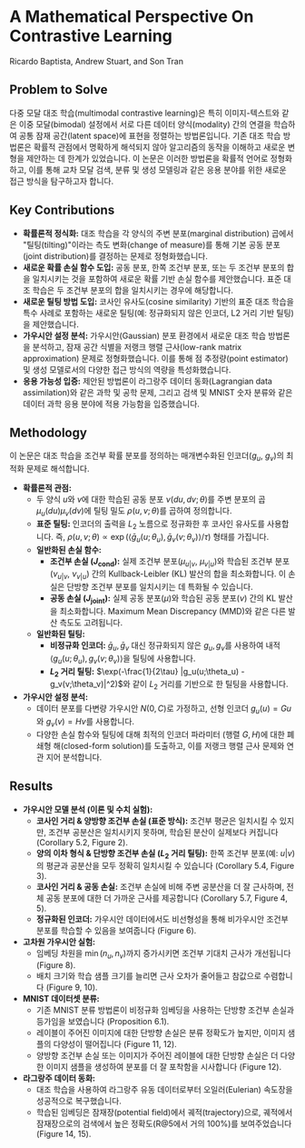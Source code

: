 # A Mathematical Perspective On Contrastive Learning
Ricardo Baptista, Andrew Stuart, and Son Tran

## Problem to Solve

다중 모달 대조 학습(multimodal contrastive learning)은 특히 이미지-텍스트와 같은 이중 모달(bimodal) 설정에서 서로 다른 데이터 양식(modality) 간의 연결을 학습하여 공통 잠재 공간(latent space)에 표현을 정렬하는 방법론입니다. 기존 대조 학습 방법론은 확률적 관점에서 명확하게 해석되지 않아 알고리즘의 동작을 이해하고 새로운 변형을 제안하는 데 한계가 있었습니다. 이 논문은 이러한 방법론을 확률적 언어로 정형화하고, 이를 통해 교차 모달 검색, 분류 및 생성 모델링과 같은 응용 분야를 위한 새로운 접근 방식을 탐구하고자 합니다.

## Key Contributions

*   **확률론적 정식화:** 대조 학습을 각 양식의 주변 분포(marginal distribution) 곱에서 "틸팅(tilting)"이라는 측도 변화(change of measure)를 통해 기본 공동 분포(joint distribution)를 결정하는 문제로 정형화했습니다.
*   **새로운 확률 손실 함수 도입:** 공동 분포, 한쪽 조건부 분포, 또는 두 조건부 분포의 합을 일치시키는 것을 포함하여 새로운 확률 기반 손실 함수를 제안했습니다. 표준 대조 학습은 두 조건부 분포의 합을 일치시키는 경우에 해당합니다.
*   **새로운 틸팅 방법 도입:** 코사인 유사도(cosine similarity) 기반의 표준 대조 학습을 특수 사례로 포함하는 새로운 틸팅(예: 정규화되지 않은 인코더, L2 거리 기반 틸팅)을 제안했습니다.
*   **가우시안 설정 분석:** 가우시안(Gaussian) 분포 환경에서 새로운 대조 학습 방법론을 분석하고, 잠재 공간 식별을 저랭크 행렬 근사(low-rank matrix approximation) 문제로 정형화했습니다. 이를 통해 점 추정량(point estimator) 및 생성 모델로서의 다양한 접근 방식의 역량을 특성화했습니다.
*   **응용 가능성 입증:** 제안된 방법론이 라그랑주 데이터 동화(Lagrangian data assimilation)와 같은 과학 및 공학 문제, 그리고 검색 및 MNIST 숫자 분류와 같은 데이터 과학 응용 분야에 적용 가능함을 입증했습니다.

## Methodology

이 논문은 대조 학습을 조건부 확률 분포를 정의하는 매개변수화된 인코더($g_u$, $g_v$)의 최적화 문제로 해석합니다.

*   **확률론적 관점:**
    *   두 양식 $u$와 $v$에 대한 학습된 공동 분포 $\nu(du,dv;\theta)$를 주변 분포의 곱 $\mu_u(du)\mu_v(dv)$에 틸팅 밀도 $\rho(u,v;\theta)$를 곱하여 정의합니다.
    *   **표준 틸팅:** 인코더의 출력을 $L_2$ 노름으로 정규화한 후 코사인 유사도를 사용합니다. 즉, $\rho(u,v;\theta) \propto \exp(\langle \bar{g}_u(u;\theta_u), \bar{g}_v(v;\theta_v) \rangle / \tau)$ 형태를 가집니다.
    *   **일반화된 손실 함수:**
        *   **조건부 손실 ($J_{\text{cond}}$):** 실제 조건부 분포($\mu_{u|v}$, $\mu_{v|u}$)와 학습된 조건부 분포($\nu_{u|v}$, $\nu_{v|u}$) 간의 Kullback-Leibler (KL) 발산의 합을 최소화합니다. 이 손실은 단방향 조건부 분포를 일치시키는 데 특화될 수 있습니다.
        *   **공동 손실 ($J_{\text{joint}}$):** 실제 공동 분포($\mu$)와 학습된 공동 분포($\nu$) 간의 KL 발산을 최소화합니다. Maximum Mean Discrepancy (MMD)와 같은 다른 발산 측도도 고려됩니다.
    *   **일반화된 틸팅:**
        *   **비정규화 인코더:** $\bar{g}_u, \bar{g}_v$ 대신 정규화되지 않은 $g_u, g_v$를 사용하여 내적 $\langle g_u(u;\theta_u), g_v(v;\theta_v) \rangle$을 틸팅에 사용합니다.
        *   **$L_2$ 거리 틸팅:** $\exp(-\frac{1}{2\tau} |g_u(u;\theta_u) - g_v(v;\theta_v)|^2)$와 같이 $L_2$ 거리를 기반으로 한 틸팅을 사용합니다.
*   **가우시안 설정 분석:**
    *   데이터 분포를 다변량 가우시안 $N(0, C)$로 가정하고, 선형 인코더 $g_u(u) = Gu$와 $g_v(v) = Hv$를 사용합니다.
    *   다양한 손실 함수와 틸팅에 대해 최적의 인코더 파라미터 (행렬 $G, H$)에 대한 폐쇄형 해(closed-form solution)를 도출하고, 이를 저랭크 행렬 근사 문제와 연관 지어 분석합니다.

## Results

*   **가우시안 모델 분석 (이론 및 수치 실험):**
    *   **코사인 거리 & 양방향 조건부 손실 (표준 방식):** 조건부 평균은 일치시킬 수 있지만, 조건부 공분산은 일치시키지 못하며, 학습된 분산이 실제보다 커집니다 (Corollary 5.2, Figure 2).
    *   **양의 이차 형식 & 단방향 조건부 손실 ($L_2$ 거리 틸팅):** 한쪽 조건부 분포(예: $u|v$)의 평균과 공분산을 모두 정확히 일치시킬 수 있습니다 (Corollary 5.4, Figure 3).
    *   **코사인 거리 & 공동 손실:** 조건부 손실에 비해 주변 공분산을 더 잘 근사하며, 전체 공동 분포에 대한 더 가까운 근사를 제공합니다 (Corollary 5.7, Figure 4, 5).
    *   **정규화된 인코더:** 가우시안 데이터에서도 비선형성을 통해 비가우시안 조건부 분포를 학습할 수 있음을 보여줍니다 (Figure 6).
*   **고차원 가우시안 실험:**
    *   임베딩 차원을 $\min(n_u, n_v)$까지 증가시키면 조건부 기대치 근사가 개선됩니다 (Figure 8).
    *   배치 크기와 학습 샘플 크기를 늘리면 근사 오차가 줄어들고 참값으로 수렴합니다 (Figure 9, 10).
*   **MNIST 데이터셋 분류:**
    *   기존 MNIST 분류 방법론이 비정규화 임베딩을 사용하는 단방향 조건부 손실과 등가임을 보였습니다 (Proposition 6.1).
    *   레이블이 주어진 이미지에 대한 단방향 손실은 분류 정확도가 높지만, 이미지 샘플의 다양성이 떨어집니다 (Figure 11, 12).
    *   양방향 조건부 손실 또는 이미지가 주어진 레이블에 대한 단방향 손실은 더 다양한 이미지 샘플을 생성하여 분포를 더 잘 포착함을 시사합니다 (Figure 12).
*   **라그랑주 데이터 동화:**
    *   대조 학습을 사용하여 라그랑주 유동 데이터로부터 오일러(Eulerian) 속도장을 성공적으로 복구했습니다.
    *   학습된 임베딩은 잠재장(potential field)에서 궤적(trajectory)으로, 궤적에서 잠재장으로의 검색에서 높은 정확도(R@5에서 거의 100%)를 보여주었습니다 (Figure 14, 15).